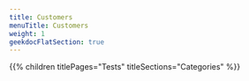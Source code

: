 ```yaml
---
title: Customers
menuTitle: Customers
weight: 1 
geekdocFlatSection: true
---
```


{{% children titlePages="Tests" titleSections="Categories" %}}
